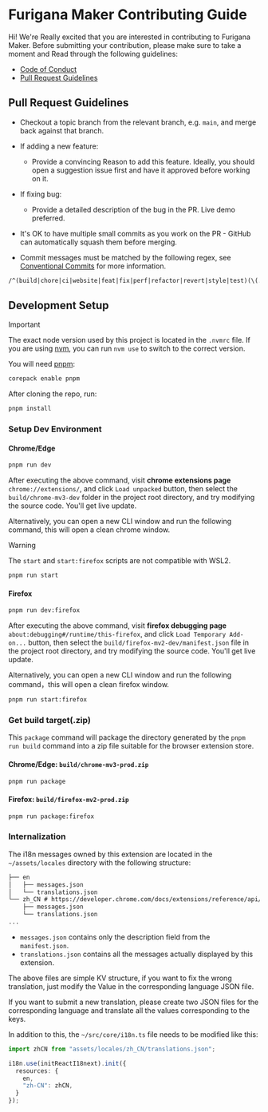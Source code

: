 # Furigana Maker Contributing Guide

Hi! We're Really excited that you are interested in contributing to Furigana Maker. Before submitting your contribution, please make sure to take a moment and Read through the following guidelines:

- [Code of Conduct](https://www.contributor-covenant.org/version/1/4/code-of-conduct/)
- [Pull Request Guidelines](#pull-request-guidelines)

## Pull Request Guidelines

- Checkout a topic branch from the relevant branch, e.g. `main`, and merge back against that branch.

- If adding a new feature:

  - Provide a convincing Reason to add this feature. Ideally, you should open a suggestion issue first and have it approved before working on it.

- If fixing bug:

  - Provide a detailed description of the bug in the PR. Live demo preferred.

- It's OK to have multiple small commits as you work on the PR - GitHub can automatically squash them before merging.

- Commit messages must be matched by the following regex, see [Conventional Commits](https://www.conventionalcommits.org/en/v1.0.0/) for more information.

```txt
/^(build|chore|ci|website|feat|fix|perf|refactor|revert|style|test)(\(.+\))?: .{1,50}/
```

## Development Setup

> [!IMPORTANT]
> The exact node version used by this project is located in the `.nvmrc` file.
> If you are using [nvm](https://github.com/nvm-sh/nvm), you can run `nvm use` to switch to the correct version.

You will need [pnpm](https://pnpm.io):

```bash
corepack enable pnpm
```

After cloning the repo, run:

```bash
pnpm install
```

### Setup Dev Environment

#### Chrome/Edge

```bash
pnpm run dev
```

After executing the above command, visit **chrome extensions page** `chrome://extensions/`, and click `Load unpacked` button, then select the `build/chrome-mv3-dev` folder in the project root directory, and try modifying the source code. You'll get live update.

Alternatively, you can open a new CLI window and run the following command, this will open a clean chrome window.

> [!WARNING]
> The `start` and `start:firefox` scripts are not compatible with WSL2.

```bash
pnpm run start
```

#### Firefox

```bash
pnpm run dev:firefox
```

After executing the above command, visit **firefox debugging page** `about:debugging#/runtime/this-firefox`, and click `Load Temporary Add-on...` button, then select the `build/firefox-mv2-dev/manifest.json` file in the project root directory, and try modifying the source code. You'll get live update.

Alternatively, you can open a new CLI window and run the following command，this will open a clean firefox window.

```bash
pnpm run start:firefox
```

### Get build target(.zip)

This `package` command will package the directory generated by the `pnpm run build` command into a zip file suitable for the browser extension store.

#### Chrome/Edge: `build/chrome-mv3-prod.zip`

```bash
pnpm run package
```

#### Firefox: `build/firefox-mv2-prod.zip`

```bash
pnpm run package:firefox
```

### Internalization

The i18n messages owned by this extension are located in the `~/assets/locales` directory with the following structure:

```txt
├── en
│   ├── messages.json
│   └── translations.json
└── zh_CN # https://developer.chrome.com/docs/extensions/reference/api/i18n#locales
    ├── messages.json
    └── translations.json
...
```

- `messages.json` contains only the description field from the `manifest.json`.
- `translations.json` contains all the messages actually displayed by this extension.

The above files are simple KV structure, if you want to fix the wrong translation, just modify the Value in the corresponding language JSON file.

If you want to submit a new translation, please create two JSON files for the corresponding language and translate all the values corresponding to the keys.

In addition to this, the `~/src/core/i18n.ts` file needs to be modified like this:

```ts
import zhCN from "assets/locales/zh_CN/translations.json";

i18n.use(initReactI18next).init({
  resources: {
    en,
    "zh-CN": zhCN,
  }
});
```